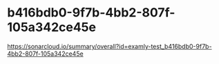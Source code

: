 # b416bdb0-9f7b-4bb2-807f-105a342ce45e
https://sonarcloud.io/summary/overall?id=examly-test_b416bdb0-9f7b-4bb2-807f-105a342ce45e
